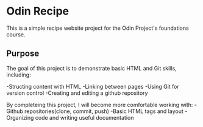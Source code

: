 # Odin Recipe

This is a simple recipe website project for the Odin Project's foundations course.

## Purpose

The goal of this project is to demonstrate basic HTML and Git skills, including:

-Structing content with HTML
-Linking between pages
-Using Git for version control
-Creating and editing a github repository

By completeing this project, I will become more comfortable working with:
-Github repositories(clone, commit, push)
-Basic HTML tags and layout
-Organizing code and writing useful documentation